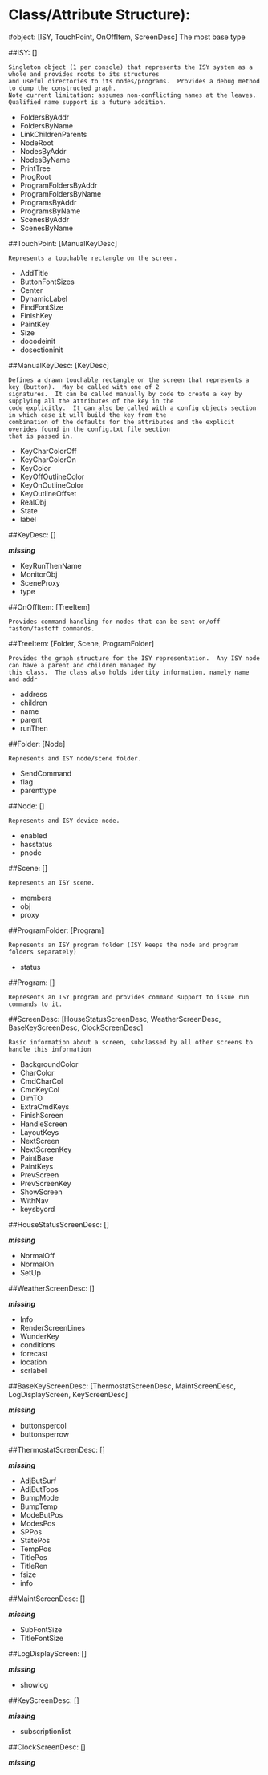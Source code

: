 # Class/Attribute Structure):


#object: [ISY, TouchPoint, OnOffItem, ScreenDesc]
The most base type

##ISY: []

	Singleton object (1 per console) that represents the ISY system as a whole and provides roots to its structures
	and useful directories to its nodes/programs.  Provides a debug method to dump the constructed graph.
	Note current limitation: assumes non-conflicting names at the leaves.  Qualified name support is a future addition.
	
*  FoldersByAddr
*  FoldersByName
*  LinkChildrenParents
*  NodeRoot
*  NodesByAddr
*  NodesByName
*  PrintTree
*  ProgRoot
*  ProgramFoldersByAddr
*  ProgramFoldersByName
*  ProgramsByAddr
*  ProgramsByName
*  ScenesByAddr
*  ScenesByName

##TouchPoint: [ManualKeyDesc]

	Represents a touchable rectangle on the screen.
	
*  AddTitle
*  ButtonFontSizes
*  Center
*  DynamicLabel
*  FindFontSize
*  FinishKey
*  PaintKey
*  Size
*  docodeinit
*  dosectioninit

##ManualKeyDesc: [KeyDesc]

	Defines a drawn touchable rectangle on the screen that represents a key (button).  May be called with one of 2
	signatures.  It can be called manually by code to create a key by supplying all the attributes of the key in the
	code explicitly.  It can also be called with a config objects section in which case it will build the key from the
	combination of the defaults for the attributes and the explicit overides found in the config.txt file section
	that is passed in.
	
*  KeyCharColorOff
*  KeyCharColorOn
*  KeyColor
*  KeyOffOutlineColor
*  KeyOnOutlineColor
*  KeyOutlineOffset
*  RealObj
*  State
*  label

##KeyDesc: []

***missing***

*  KeyRunThenName
*  MonitorObj
*  SceneProxy
*  type

##OnOffItem: [TreeItem]

	Provides command handling for nodes that can be sent on/off faston/fastoff commands.
	

##TreeItem: [Folder, Scene, ProgramFolder]

	Provides the graph structure for the ISY representation.  Any ISY node can have a parent and children managed by
	this class.  The class also holds identity information, namely name and addr
	
*  address
*  children
*  name
*  parent
*  runThen

##Folder: [Node]

	Represents and ISY node/scene folder.
	
*  SendCommand
*  flag
*  parenttype

##Node: []

	Represents and ISY device node.
	
*  enabled
*  hasstatus
*  pnode

##Scene: []

	Represents an ISY scene.
	
*  members
*  obj
*  proxy

##ProgramFolder: [Program]

	Represents an ISY program folder (ISY keeps the node and program folders separately)
	
*  status

##Program: []

	Represents an ISY program and provides command support to issue run commands to it.
	

##ScreenDesc: [HouseStatusScreenDesc, WeatherScreenDesc, BaseKeyScreenDesc, ClockScreenDesc]

	Basic information about a screen, subclassed by all other screens to handle this information
	
*  BackgroundColor
*  CharColor
*  CmdCharCol
*  CmdKeyCol
*  DimTO
*  ExtraCmdKeys
*  FinishScreen
*  HandleScreen
*  LayoutKeys
*  NextScreen
*  NextScreenKey
*  PaintBase
*  PaintKeys
*  PrevScreen
*  PrevScreenKey
*  ShowScreen
*  WithNav
*  keysbyord

##HouseStatusScreenDesc: []

***missing***

*  NormalOff
*  NormalOn
*  SetUp

##WeatherScreenDesc: []

***missing***

*  Info
*  RenderScreenLines
*  WunderKey
*  conditions
*  forecast
*  location
*  scrlabel

##BaseKeyScreenDesc: [ThermostatScreenDesc, MaintScreenDesc, LogDisplayScreen, KeyScreenDesc]

***missing***

*  buttonspercol
*  buttonsperrow

##ThermostatScreenDesc: []

***missing***

*  AdjButSurf
*  AdjButTops
*  BumpMode
*  BumpTemp
*  ModeButPos
*  ModesPos
*  SPPos
*  StatePos
*  TempPos
*  TitlePos
*  TitleRen
*  fsize
*  info

##MaintScreenDesc: []

***missing***

*  SubFontSize
*  TitleFontSize

##LogDisplayScreen: []

***missing***

*  showlog

##KeyScreenDesc: []

***missing***

*  subscriptionlist

##ClockScreenDesc: []

***missing***

